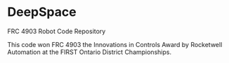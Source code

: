 # DeepSpace
FRC 4903 Robot Code Repository

This code won FRC 4903 the Innovations in Controls Award by Rocketwell Automation at the FIRST Ontario District Championships.
